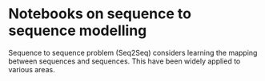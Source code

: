 # Notebooks on sequence to sequence modelling

Sequence to sequence problem (Seq2Seq) considers learning the mapping between sequences and sequences. This have been widely applied to various areas. 
